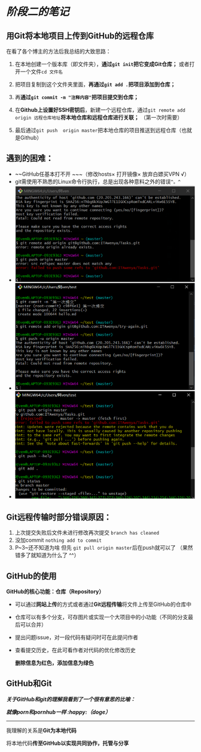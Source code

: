 
# *阶段二的笔记*


## 用Git将本地项目上传到GitHub的远程仓库

  在看了各个博主的方法后我总结的大致思路：

1. 在本地创建一个版本库（即文件夹），**通过`git init`把它变成Git仓库；** 或者打开一个文件`cd 文件名`

   

2. 把项目复制到这个文件夹里面，**再通过`git add .`把项目添加到仓库；**

   

3. 再**通过`git commit -m "注释内容"`把项目提交到仓库；**

   

4. 在**Github上设置好SSH密钥后**，新建一个远程仓库，通过`git remote add origin 远程仓库地址`**将本地仓库和远程仓库进行关联；** （第一次时需要）

   

5. 最后通过`git push  origin master`把本地仓库的项目推送到远程仓库（也就是Github）



## 遇到的困难：

+ ~~GitHub任基本打不开 ~~~（修改hosts× 打开镜像× 放弃白嫖买VPN √）
+ git需使用不熟悉的Linux命令行执行，总是出现各种意料之外的错误`^。^`
+ ![错误1.png](https://github.com/ITAwenya/Tasks/blob/main/%E9%94%99%E8%AF%AF1.png?raw=true)
+ ![错误2.png](https://github.com/ITAwenya/Tasks/blob/main/%E9%94%99%E8%AF%AF2.png?raw=true)
+ ![错误3.png](https://github.com/ITAwenya/Tasks/blob/main/%E9%94%99%E8%AF%AF3.png?raw=true)



## Git远程传输时部分错误原因： 

1. 上次提交失败后文件未进行修改再次提交  `branch has cleaned`
2. 没加commit `nothing add to commit`
3. P~3~还不知道为啥 但先 `git pull origin master`后在push就可以了 （果然错多了就知道为什么了 ^^）







## GitHub的使用



**GitHub的核心功能：仓库（Repository）**

+ 可以通过**网站上传**的方式或者通过**Git远程传输**将文件上传至GitHub的仓库中

+ 仓库可以有多个分支，可存图片或实现一个大项目中的小功能（不同的分支最后可以合并）

+ 提出问题issue，对一段代码有疑问时可在此提问作者

+ 查看提交历史，在此可看作者对代码的优化修改历史

  **删除信息为红色，添加信息为绿色**





## GitHub和Git

​     ***关于GitHub和git的理解我看到了一个很有意思的比喻：***

***就像porn和pornhub一样  :happy:（doge）***

***

我理解的关系是**Git为本地代码** 

将本地代码**传至GitHub以实现共同协作，托管与分享**







